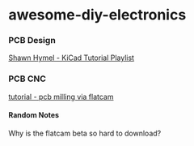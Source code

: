 # awesome-diy-electronics

### PCB Design

[Shawn Hymel - KiCad Tutorial Playlist](https://www.youtube.com/watch?v=vaCVh2SAZY4&list=PL3bNyZYHcRSUhUXUt51W6nKvxx2ORvUQB)

### PCB CNC

[tutorial - pcb milling via flatcam](https://www.youtube.com/watch?v=--Cb11heuHc)

#### Random Notes
Why is the flatcam beta so hard to download?
